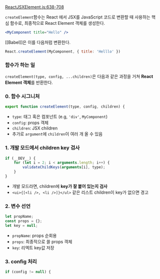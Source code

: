 
[ReactJSXElement.js:638-708](https://vscode.dev/github/facebook/react/blob/v19.1.0/packages/react/src/jsx/ReactJSXElement.js#L638-L764)

`createElement`함수는 React 에서 JSX를 JavaScript 코드로 변환할 때 사용하는 핵심 함수로, 최종적으로 React Element 객체를 생성한다.

```jsx
<MyComponent title="Hello" />
```

[[Babel]]은 이를 다음처럼 변환한다.

```js
React.createElement(MyComponent, { title: 'Helllo' })
```

### 함수가 하는 일

`createElement(type, config, ...children)`은 다음과 같은 과정을 거쳐 **React Element 객체**를 반환한다.

### 0. 함수 시그니처

```js
export function createElement(type, config, children) {
```

- `type`: 태그 혹은 컴포넌트 (e.g, `'div'`, `MyComponent`)
- `config`: props 객체
- `children`: JSX children
- 추가로 `argument`에 `children`이 여러 개 올 수 있음

### 1. 개발 모드에서 children key 검사

```js
if (__DEV__) {
	for (let i = 2; i < arguments.length; i++) {
		validateChildKeys(arguments[i], type);
	}
}
```

- 개발 모드라면, children에 **key가 잘 붙어 있는지 검사**
- `<ui>{[<li />, <li />]}</ul>` 같은 리스트 children이 key가 없으면 경고

### 2. 변수 선언

```js
let propName;
const props = {};
let key = null;
```

- `propName`: props 순회용
- `props`: 최종적으로 쓸 props 객체
- `key`: 리엑트 key값 저장

### 3. config 처리

```js
if (config != null) {
```

